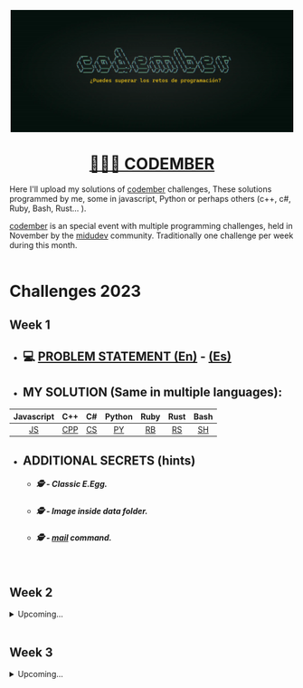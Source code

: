 <p align="center" width="300">
   <img align="center" width="500" src="./assets/codember.webp" />
   <a href="https://codember.dev">
   <h1 align="center"> 👨🏻‍💻 CODEMBER </h1>
   </a>
</p>

Here I'll upload my solutions of [codember](https://codember.dev) challenges, These solutions programmed by me, some in javascript, Python or perhaps others (c++, c#, Ruby, Bash, Rust... ).

[codember](https://codember.dev) is an special event with multiple programming challenges, held in November by the  [midudev](https://github.com/midudev) community. Traditionally one challenge per week during this month. 
<br> 
<br> 


# Challenges 2023

## Week 1

<!-- <details> -->
<!-- <summary>Details</summary> -->

   * ## 💻  [PROBLEM STATEMENT (En)](./2023/01/challenge.md) - [(Es)](./2023/01/challengeES.md) 

   * ## MY SOLUTION (Same in multiple languages):

   | Javascript | C++ | C# | Python | Ruby | Rust | Bash | 
   | :-------: | :--: | :--: | :---: | :---: | :---: | :---: |
   |[JS](./2023/01/index.js)|[CPP](./2023/01/index.cpp)|[CS](./2023/01/index.cs)|[PY](./2023/01/index.py)|[RB](./2023/01/index.rb)|[RS](./2023/01/index.rs)|[SH](./2023/01/index.sh)|


 * ## ADDITIONAL SECRETS (hints)

   * ##### 🕵️ - Classic E.Egg.
   <!-- ⬆️ ⬆️ ⬇️ ⬇️ ⬅️ ➡️ ⬅️ ➡️ B A  -->
   * ##### 🕵️ - Image inside data folder.
   <!-- $ submit Rauch -->
   * ##### 🕵️ - <ins>mail</ins> command. 
   <!-- $ submit 2023-12-01 -->

<!-- </details> -->
<br>

## Week 2

<details> -->
<summary>Upcoming...</summary>
<!-- <summary>Details</summary> -->

   * ## 💻  [PROBLEM STATEMENT (En)](./2023/02/challenge.md) - [(Es)](./2023/02/challengeES.md) 

   * ## MY SOLUTION (Same in multiple languages):

   | Javascript | C++ | C# | Python | Ruby | Rust | Bash | 
   | :-------: | :--: | :--: | :---: | :---: | :---: | :---: |
   |[JS](./2023/02/index.js)|[CPP](./2023/02/index.cpp)|[CS](./2023/02/index.cs)|[PY](./2023/02/index.py)|[RB](./2023/02/index.rb)|[RS](./2023/02/index.rs)|[SH](./2023/02/index.sh)|


 * ## ADDITIONAL SECRETS (hints)

   * ##### 🕵️ - 
   <!--   -->
   * ##### 🕵️ - 
   <!--  -->
   * ##### 🕵️ -  
   <!--  -->

</details>
<br>

## Week 3

<details> -->
<summary>Upcoming...</summary>
<!-- <summary>Details</summary> -->

   * ## 💻  [PROBLEM STATEMENT (En)](./2023/03/challenge.md) - [(Es)](./2023/03/challengeES.md) 

   * ## MY SOLUTION (Same in multiple languages):

   | Javascript | C++ | C# | Python | Ruby | Rust | Bash | 
   | :-------: | :--: | :--: | :---: | :---: | :---: | :---: |
   |[JS](./2023/03/index.js)|[CPP](./2023/03/index.cpp)|[CS](./2023/03/index.cs)|[PY](./2023/03/index.py)|[RB](./2023/03/index.rb)|[RS](./2023/03/index.rs)|[SH](./2023/03/index.sh)|


 * ## ADDITIONAL SECRETS (hints)

   * ##### 🕵️ - 
   <!--   -->
   * ##### 🕵️ - 
   <!--  -->
   * ##### 🕵️ -  
   <!--  -->

</details>
<br>
